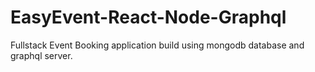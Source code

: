 # EasyEvent-React-Node-Graphql
Fullstack  Event Booking application  build using mongodb database and graphql server.

